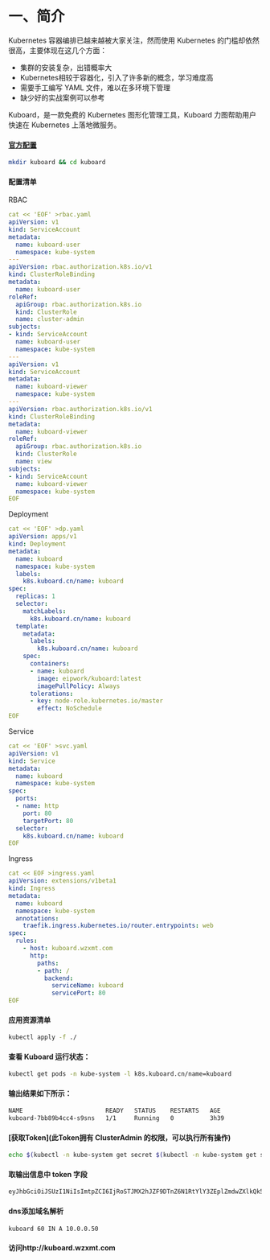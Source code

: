 # 一、简介

Kubernetes 容器编排已越来越被大家关注，然而使用 Kubernetes 的门槛却依然很高，主要体现在这几个方面：

- 集群的安装复杂，出错概率大
- Kubernetes相较于容器化，引入了许多新的概念，学习难度高
- 需要手工编写 YAML 文件，难以在多环境下管理
- 缺少好的实战案例可以参考

Kuboard，是一款免费的 Kubernetes 图形化管理工具，Kuboard 力图帮助用户快速在 Kubernetes 上落地微服务。

#### [官方配置](https://kuboard.cn/install-script/kuboard.yaml)

```bash
mkdir kuboard && cd kuboard
```

#### 配置清单

RBAC

```yaml
cat << 'EOF' >rbac.yaml
apiVersion: v1
kind: ServiceAccount
metadata:
  name: kuboard-user
  namespace: kube-system
---
apiVersion: rbac.authorization.k8s.io/v1
kind: ClusterRoleBinding
metadata:
  name: kuboard-user
roleRef:
  apiGroup: rbac.authorization.k8s.io
  kind: ClusterRole
  name: cluster-admin
subjects:
- kind: ServiceAccount
  name: kuboard-user
  namespace: kube-system
---
apiVersion: v1
kind: ServiceAccount
metadata:
  name: kuboard-viewer
  namespace: kube-system
---
apiVersion: rbac.authorization.k8s.io/v1
kind: ClusterRoleBinding
metadata:
  name: kuboard-viewer
roleRef:
  apiGroup: rbac.authorization.k8s.io
  kind: ClusterRole
  name: view
subjects:
- kind: ServiceAccount
  name: kuboard-viewer
  namespace: kube-system
EOF
```

Deployment

```yaml
cat << 'EOF' >dp.yaml
apiVersion: apps/v1
kind: Deployment
metadata:
  name: kuboard
  namespace: kube-system
  labels:
    k8s.kuboard.cn/name: kuboard
spec:
  replicas: 1
  selector:
    matchLabels:
      k8s.kuboard.cn/name: kuboard
  template:
    metadata:
      labels:
        k8s.kuboard.cn/name: kuboard
    spec:
      containers:
      - name: kuboard
        image: eipwork/kuboard:latest
        imagePullPolicy: Always
      tolerations:
      - key: node-role.kubernetes.io/master
        effect: NoSchedule
EOF
```

Service

```yaml
cat << 'EOF' >svc.yaml
apiVersion: v1
kind: Service
metadata:
  name: kuboard
  namespace: kube-system
spec:
  ports:
  - name: http
    port: 80
    targetPort: 80
  selector:
    k8s.kuboard.cn/name: kuboard
EOF
```

Ingress

```yaml
cat << EOF >ingress.yaml
apiVersion: extensions/v1beta1
kind: Ingress
metadata:  
  name: kuboard
  namespace: kube-system
  annotations:
    traefik.ingress.kubernetes.io/router.entrypoints: web
spec:  
  rules:    
    - host: kuboard.wzxmt.com      
      http:        
        paths:        
        - path: /          
          backend:            
            serviceName: kuboard            
            servicePort: 80
EOF
```

#### 应用资源清单

```bash
kubectl apply -f ./
```

#### 查看 Kuboard 运行状态：

```bash
kubectl get pods -n kube-system -l k8s.kuboard.cn/name=kuboard
```

#### 输出结果如下所示：

```bash
NAME                       READY   STATUS    RESTARTS   AGE
kuboard-7bb89b4cc4-s9sns   1/1     Running   0          3h39
```

#### [获取Token](此Token拥有 ClusterAdmin 的权限，可以执行所有操作)

```bash
echo $(kubectl -n kube-system get secret $(kubectl -n kube-system get secret | grep kuboard-user | awk '{print $1}') -o go-template='{{.data.token}}' | base64 -d)
```

#### 取输出信息中 token 字段

```bash
eyJhbGciOiJSUzI1NiIsImtpZCI6IjRoSTJMX2hJZF9DTnZ6N1RtYlY3ZEplZmdwZXlkQk52RWNrZS01M0RpWGMifQ.eyJpc3MiOiJrdWJlcm5ldGVzL3NlcnZpY2VhY2NvdW50Iiwia3ViZXJuZXRlcy5pby9zZXJ2aWNlYWNjb3VudC9uYW1lc3BhY2UiOiJrdWJlLXN5c3RlbSIsImt1YmVybmV0ZXMuaW8vc2VydmljZWFjY291bnQvc2VjcmV0Lm5hbWUiOiJrdWJvYXJkLXVzZXItdG9rZW4tbXo0Z3ciLCJrdWJlcm5ldGVzLmlvL3NlcnZpY2VhY2NvdW50L3NlcnZpY2UtYWNjb3VudC5uYW1lIjoia3Vib2FyZC11c2VyIiwia3ViZXJuZXRlcy5pby9zZXJ2aWNlYWNjb3VudC9zZXJ2aWNlLWFjY291bnQudWlkIjoiNmExNzUzZjAtMDY4NS00MTJmLThkYTgtOGNlNjEwMjRiNWYzIiwic3ViIjoic3lzdGVtOnNlcnZpY2VhY2NvdW50Omt1YmUtc3lzdGVtOmt1Ym9hcmQtdXNlciJ9.GfyJN2jnTcXvgS5yvjxc7Y6slfBAqiNBdQipJhDIqha8TI8AZU22aMhmkyzAWNIoEwNXuitALRK__1EVqdKKR3Qe7sAKCAWAHTYoRQ0xb4bRzPHlCcy5BTC9Y69TjuKJsF1O_Bc2N4HvPmg25C8G3MSx-1ECMPuev8UlOKzqLu6sNSCFOG_96-u7S0SMSiuicqGPhwlM_WngPWio3WWWetC2zLHsh59gKPxBwZpLG_-2PZURqw81qr_Pb5G4Ve9f4nc-C3Wc_TYxK2R-8dYNfMDRX8dJ8mkUvTshnwF4yGbFHTYlNR-e_2Xv4dXBEICiqBIyuIba-yLO5H2N_GkWew
```

#### dns添加域名解析

```bash
kuboard	60 IN A 10.0.0.50
```

#### 访问http://kuboard.wzxmt.com